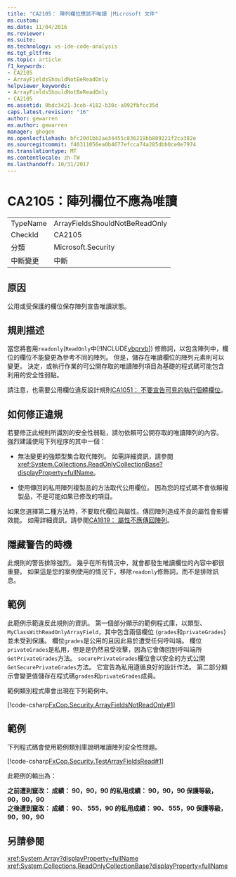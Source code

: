 ```yaml
---
title: "CA2105： 陣列欄位應該不唯讀 |Microsoft 文件"
ms.custom: 
ms.date: 11/04/2016
ms.reviewer: 
ms.suite: 
ms.technology: vs-ide-code-analysis
ms.tgt_pltfrm: 
ms.topic: article
f1_keywords:
- CA2105
- ArrayFieldsShouldNotBeReadOnly
helpviewer_keywords:
- ArrayFieldsShouldNotBeReadOnly
- CA2105
ms.assetid: 0bdc3421-3ceb-4182-b30c-a992fbfcc35d
caps.latest.revision: "16"
author: gewarren
ms.author: gewarren
manager: ghogen
ms.openlocfilehash: bfc20d1bb2ae34455c836219bb809221f2ca382e
ms.sourcegitcommit: f40311056ea0b4677efcca74a285dbb0ce0e7974
ms.translationtype: MT
ms.contentlocale: zh-TW
ms.lasthandoff: 10/31/2017
---
```

# <a name="ca2105-array-fields-should-not-be-read-only"></a>CA2105：陣列欄位不應為唯讀
|||  
|-|-|  
|TypeName|ArrayFieldsShouldNotBeReadOnly|  
|CheckId|CA2105|  
|分類|Microsoft.Security|  
|中斷變更|中斷|  
  
## <a name="cause"></a>原因  
 公用或受保護的欄位保存陣列宣告唯讀狀態。  
  
## <a name="rule-description"></a>規則描述  
 當您將套用`readonly`(`ReadOnly`中[!INCLUDE[vbprvb](../code-quality/includes/vbprvb_md.md)]) 修飾詞，以包含陣列中，欄位的欄位不能變更為參考不同的陣列。 但是，儲存在唯讀欄位的陣列元素則可以變更。 決定，或執行作業的可公開存取的唯讀陣列項目為基礎的程式碼可能包含利用的安全性弱點。  
  
 請注意，也需要公用欄位違反設計規則[CA1051： 不要宣告可見的執行個體欄位](../code-quality/ca1051-do-not-declare-visible-instance-fields.md)。  
  
## <a name="how-to-fix-violations"></a>如何修正違規  
 若要修正此規則所識別的安全性弱點，請勿依賴可公開存取的唯讀陣列的內容。 強烈建議使用下列程序的其中一個：  
  
-   無法變更的強類型集合取代陣列。 如需詳細資訊，請參閱<xref:System.Collections.ReadOnlyCollectionBase?displayProperty=fullName>。  
  
-   使用傳回的私用陣列複製品的方法取代公用欄位。 因為您的程式碼不會依賴複製品，不是可能如果已修改的項目。  
  
 如果您選擇第二種方法時，不要取代欄位與屬性。傳回陣列造成不良的屬性會影響效能。 如需詳細資訊，請參閱[CA1819： 屬性不應傳回陣列](../code-quality/ca1819-properties-should-not-return-arrays.md)。  
  
## <a name="when-to-suppress-warnings"></a>隱藏警告的時機  
 此規則的警告排除強烈。 幾乎在所有情況中，就會都發生唯讀欄位的內容中都很重要。 如果這是您的案例使用的情況下，移除`readonly`修飾詞，而不是排除訊息。  
  
## <a name="example"></a>範例  
 此範例示範違反此規則的資訊。 第一個部分顯示的範例程式庫，以類型、 `MyClassWithReadOnlyArrayField`，其中包含兩個欄位 (`grades`和`privateGrades`) 並未受到保護。 欄位`grades`是公用的且因此易於遭受任何呼叫端。 欄位`privateGrades`是私用，但是是仍然易受攻擊，因為它會傳回到呼叫端所`GetPrivateGrades`方法。 `securePrivateGrades`欄位會以安全的方式公開`GetSecurePrivateGrades`方法。 它宣告為私用遵循良好的設計作法。 第二部分顯示會變更值儲存在程式碼`grades`和`privateGrades`成員。  
  
 範例類別程式庫會出現在下列範例中。  
  
 [!code-csharp[FxCop.Security.ArrayFieldsNotReadOnly#1](../code-quality/codesnippet/CSharp/ca2105-array-fields-should-not-be-read-only_1.cs)]  
  
## <a name="example"></a>範例  
 下列程式碼會使用範例類別庫說明唯讀陣列安全性問題。  
  
 [!code-csharp[FxCop.Security.TestArrayFieldsRead#1](../code-quality/codesnippet/CSharp/ca2105-array-fields-should-not-be-read-only_2.cs)]  
  
 此範例的輸出為：  
  
 **之前遭到竄改： 成績： 90，90，90 的私用成績： 90，90，90 保護等級，90，90，90**  
**之後遭到竄改： 成績： 90、 555，90 的私用成績： 90、 555，90 保護等級，90，90，90**   
## <a name="see-also"></a>另請參閱  
 <xref:System.Array?displayProperty=fullName>   
 <xref:System.Collections.ReadOnlyCollectionBase?displayProperty=fullName>